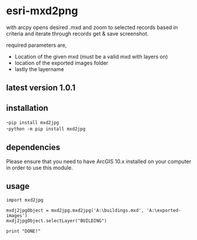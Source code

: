 # esri-mxd2png
with arcpy opens desired .mxd and zoom to selected records based in criteria and  iterate through records get &amp; save screenshot.

required parameters are,
* Location of the given mxd (must be a valid mxd with layers on)
* location of the exported images folder
* lastly the layername

## latest version 1.0.1

## installation
-```pip install mxd2jpg``` <br>
-```python -m pip install mxd2jpg ```

## dependencies
Please ensure that you need to have ArcGIS 10.x installed on your computer in order to use this module.

## usage

```
import mxd2jpg

mxdj2jpgObject = mxd2jpg.mxd2jpg('A:\buildings.mxd', 'A:\exported-images')
mxdj2jpgObject.selectLayer("BUILDING")

print "DONE!"
```
